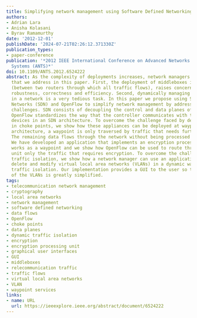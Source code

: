 ```yaml
---
title: Simplifying network management using Software Defined Networking and OpenFlow
authors:
- Adrian Lara
- Anisha Kolasani
- Byrav Ramamurthy
date: '2012-12-01'
publishDate: '2024-07-21T02:26:12.371330Z'
publication_types:
- paper-conference
publication: '*2012 IEEE International Conference on Advanced Networks and Telecommunciations
  Systems (ANTS)*'
doi: 10.1109/ANTS.2012.6524222
abstract: As the complexity of deployments increases, network managers face two problems
  that we address in this paper. First, the deployment of middleboxes in choke points
  (between two routers through which all traffic flows), raises concerns regarding
  robustness, correctness and efficiency. Second, dynamically managing traffic isolation
  in a network is a very tedious task. In this paper we propose using Software Defined
  Networks (SDN) and OpenFlow to simplify network management by addressing these two
  challenges. SDN consists of decoupling the control and data planes of a network.
  OpenFlow standardizes the way that the controller communicates with the network
  devices in an SDN architecture. To overcome the challenge faced by deploying middleboxes
  in choke points, we show how these appliances can be deployed at waypoints. In this
  architecture, a waypoint is only traversed by traffic that needs further processing.
  The remaining data flows through the network without being processed by the middlebox.
  We have developed an application that implements an encryption processing unit that
  works as a waypoint and we show how OpenFlow can be used to route through the encryption
  unit only the traffic that requires encryption. To overcome the challenge of dynamic
  traffic isolation, we show how a network manager can use an application to create,
  delete and modify virtual local area networks (VLANs) in a dynamic way to achieve
  traffic isolation. Our implementation provides a GUI to the user so that the administration
  of the VLANs is greatly simplified.
tags:
- telecommunication network management
- cryptography
- local area networks
- network management
- software defined networking
- data flows
- OpenFlow
- choke points
- data planes
- dynamic traffic isolation
- encryption
- encryption processing unit
- graphical user interfaces
- GUI
- middleboxes
- relecommunication traffic
- traffic flows
- virtual local area networks
- VLAN
- waypoint services
links:
- name: URL
  url: https://ieeexplore.ieee.org/abstract/document/6524222
---
```

